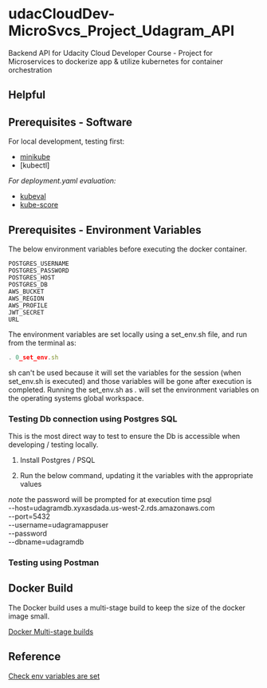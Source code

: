 # udacCloudDev-MicroSvcs_Project_Udagram_API

Backend API for Udacity Cloud Developer Course - Project for Microservices to dockerize app &amp; utilize kubernetes for container orchestration

## Helpful

## Prerequisites - Software

For local development, testing first:

- [minikube]()
- [kubectl]

*For deployment.yaml evaluation:*

- [kubeval](https://www.kubeval.com/installation/)
- [kube-score](https://github.com/zegl/kube-score)

## Prerequisites - Environment Variables

The below environment variables before executing the docker container.

    POSTGRES_USERNAME
    POSTGRES_PASSWORD
    POSTGRES_HOST
    POSTGRES_DB
    AWS_BUCKET
    AWS_REGION
    AWS_PROFILE
    JWT_SECRET
    URL

The environment variables are set locally using a set_env.sh file, and run from the terminal as:

``` js
. 0_set_env.sh
```

sh can't be used because it will set the variables for the session (when set_env.sh is executed) and those variables will be gone after execution is completed. Running the set_env.sh as *.* will set the environment variables on the operating systems global workspace.

### Testing Db connection using Postgres SQL

This is the most direct way to test to ensure the Db is accessible when developing / testing locally.

1. Install Postgres / PSQL

2. Run the below command, updating it the variables with the appropriate values

*note* the password will be prompted for at execution time
psql \
   --host=udagramdb.xyxasdada.us-west-2.rds.amazonaws.com \
   --port=5432 \
   --username=udagramappuser \
   --password \
   --dbname=udagramdb

### Testing using Postman

## Docker Build

The Docker build uses a multi-stage build to keep the size of the docker image small.

[Docker Multi-stage builds](https://docs.docker.com/develop/develop-images/multistage-build/)

## Reference

[Check env variables are set](https://stackoverflow.com/questions/307503/whats-a-concise-way-to-check-that-environment-variables-are-set-in-a-unix-shell/307735)